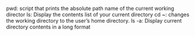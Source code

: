 pwd: script that prints the absolute path name of the current working director
ls: Display the contents list of your current directory
cd ~: changes the working directory to the user’s home directory.
ls -a: Display current directory contents in a long format

